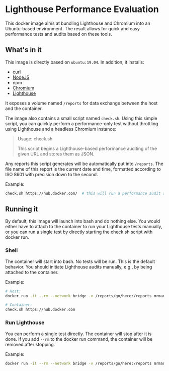 # Lighthouse Performance Evaluation

This docker image aims at bundling Lighthouse and Chromium into an Ubuntu-based environment.
The result allows for quick and easy performance tests and audits based on these tools.

## What's in it

This image is directly based on `ubuntu:19.04`. In addition, it installs:
* curl
* [NodeJS](https://nodejs.org/)
* npm
* [Chromium](https://www.chromium.org/)
* [Lighthouse](https://developers.google.com/web/tools/lighthouse/)

It exposes a volume named `/reports` for data exchange between the host and the container.

The image also contains a small script named `check.sh`.
Using this simple script, you can quickly perform a performance-only test without throttling using
Lighthouse and a headless Chromium instance:

> Usage:  check.sh  <URL>
>
> This script begins a Lighthouse-based performance auditing of the given URL and stores them as JSON.

Any reports this script generates will be automatically put into `/reports`. The file name of
this report is the current date and time, formatted according to ISO 8601 with precision down to
the second.

Example:

```bash
check.sh https://hub.docker.com/  # this will run a performance audit and store the results in /reports
```

## Running it

By default, this image will launch into bash and do nothing else.
You would either have to attach to the container to run your Lighthouse tests manually, or
you can run a single test by directly starting the check.sh script with docker run.

### Shell

The container will start into bash. No tests will be run. This is the default behavior.
You should initiate Lighthouse audits manually, e.g., by being attached to the container.

Example:
```bash
# Host:
docker run -it --rm --network bridge -v /reports/go/here:/reports mrmanny/lighthouse

# Container:
check.sh https://hub.docker.com
``` 

### Run Lighthouse

You can perform a single test directly. The container will stop after it is done.
If you add `--rm` to the docker run command, the container will be removed after stopping. 

Example:
```bash
docker run -it --rm --network bridge -v /reports/go/here:/reports mrmanny/lighthouse check.sh https://hub.docker.com
```
